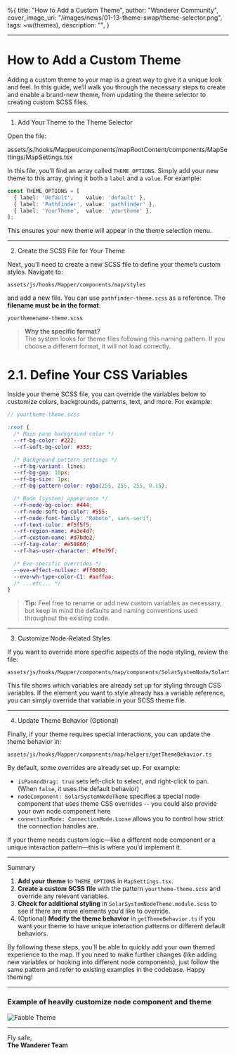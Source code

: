 %{
title: "How to Add a Custom Theme",
author: "Wanderer Community",
cover_image_uri: "/images/news/01-13-theme-swap/theme-selector.png",
tags: ~w(themes),
description: "",
}

---

# How to Add a Custom Theme

Adding a custom theme to your map is a great way to give it a unique look and feel. In this guide, we’ll walk you through the necessary steps to create and enable a brand-new theme, from updating the theme selector to creating custom SCSS files.

---

1. Add Your Theme to the Theme Selector


Open the file:

assets/js/hooks/Mapper/components/mapRootContent/components/MapSettings/MapSettings.tsx


In this file, you’ll find an array called `THEME_OPTIONS`. Simply add your new theme to this array, giving it both a `label` and a `value`. For example:

```ts
const THEME_OPTIONS = [
  { label: 'Default',    value: 'default' },
  { label: 'Pathfinder', value: 'pathfinder' },
  { label: 'YourTheme',  value: 'yourtheme' },
];
```

This ensures your new theme will appear in the theme selection menu.

---

 2. Create the SCSS File for Your Theme

Next, you’ll need to create a new SCSS file to define your theme’s custom styles. Navigate to:

```
assets/js/hooks/Mapper/components/map/styles
```

and add a new file. You can use `pathfinder-theme.scss` as a reference. The **filename must be in the format**:

```
yourthemename-theme.scss
```

> **Why the specific format?**  
> The system looks for theme files following this naming pattern. If you choose a different format, it will not load correctly.

# 2.1. Define Your CSS Variables

Inside your theme SCSS file, you can override the variables below to customize colors, backgrounds, patterns, text, and more. For example:

```scss
// yourtheme-theme.scss

:root {
  /* Main pane background color */
  --rf-bg-color: #222;
  --rf-soft-bg-color: #333;

  /* Background pattern settings */
  --rf-bg-variant: lines; 
  --rf-bg-gap: 10px;
  --rf-bg-size: 1px;
  --rf-bg-pattern-color: rgba(255, 255, 255, 0.15);

  /* Node (system) appearance */
  --rf-node-bg-color: #444;
  --rf-node-soft-bg-color: #555;
  --rf-node-font-family: "Roboto", sans-serif;
  --rf-text-color: #f5f5f5;
  --rf-region-name: #a3e4d7;
  --rf-custom-name: #d7bde2;
  --rf-tag-color: #e59866;
  --rf-has-user-character: #f9e79f;

  /* Eve-specific overrides */
  --eve-effect-nullsec: #ff0000;
  --eve-wh-type-color-C1: #aaffaa;
  /* ...etc... */
}
```

> **Tip:** Feel free to rename or add new custom variables as necessary, but keep in mind the defaults and naming conventions used throughout the existing code.

---

 3. Customize Node-Related Styles

If you want to override more specific aspects of the node styling, review the file:

```
assets/js/hooks/Mapper/components/map/components/SolarSystemNode/SolarSystemNodeTheme.module.scss
```

This file shows which variables are already set up for styling through CSS variables. If the element you want to style already has a variable reference, you can simply override that variable in your SCSS theme file.

---

 4. Update Theme Behavior (Optional)

Finally, if your theme requires special interactions, you can update the theme behavior in:

```
assets/js/hooks/Mapper/components/map/helpers/getThemeBehavior.ts
```

By default, some overrides are already set up. For example:

- `isPanAndDrag: true` sets left-click to select, and right-click to pan. (When `false`, it uses the default behavior)
- `nodeComponent: SolarSystemNodeTheme` specifies a special node component that uses theme CSS overrides -- you could also provide your own node component here
- `connectionMode: ConnectionMode.Loose` allows you to control how strict the connection handles are.

If your theme needs custom logic—like a different node component or a unique interaction pattern—this is where you’d implement it.

---

 Summary

1. **Add your theme** to `THEME_OPTIONS` in `MapSettings.tsx`.  
2. **Create a custom SCSS file** with the pattern `yourtheme-theme.scss` and override any relevant variables.  
3. **Check for additional styling** in `SolarSystemNodeTheme.module.scss` to see if there are more elements you’d like to override.  
4. (Optional) **Modify the theme behavior** in `getThemeBehavior.ts` if you want your theme to have unique interaction patterns or different default behaviors.

By following these steps, you’ll be able to quickly add your own themed experience to the map. If you need to make further changes (like adding new variables or hooking into different node components), just follow the same pattern and refer to existing examples in the codebase. Happy theming!

---

### Example of heavily customize node component and theme

![Faoble Theme]("/images/news/01-13-theme-swap/faoble-theme.png")

---

Fly safe,  
**The Wanderer Team**
